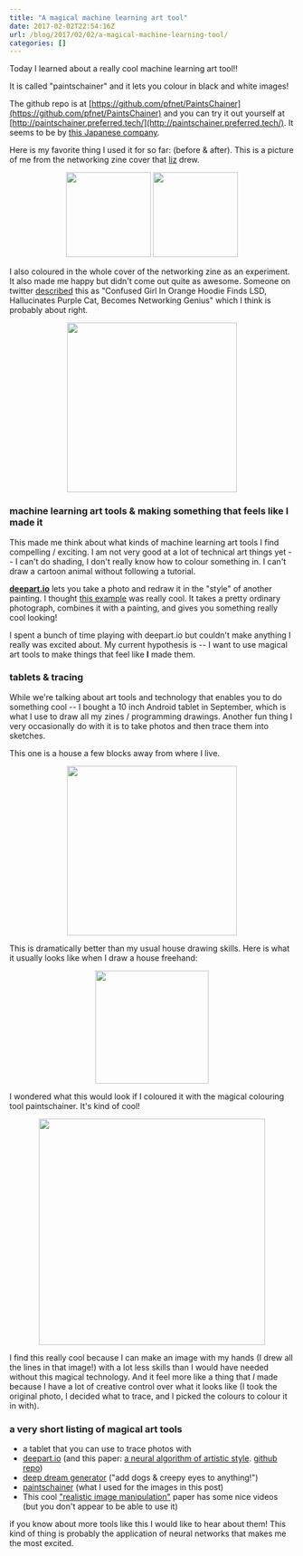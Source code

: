 ```yaml
---
title: "A magical machine learning art tool"
date: 2017-02-02T22:54:16Z
url: /blog/2017/02/02/a-magical-machine-learning-tool/
categories: []
---
```


Today I learned about a really cool machine learning art tool!!

It is called "paintschainer" and it lets you colour in black and white
images! 

The github repo is at
[https://github.com/pfnet/PaintsChainer](https://github.com/pfnet/PaintsChainer)
and you can try it out yourself at
[http://paintschainer.preferred.tech/](http://paintschainer.preferred.tech/). It seems to be by [this Japanese company](https://www.preferred-networks.jp/ja/).

Here is my favorite thing I used it for so far: (before & after). This is a
picture of me from the networking zine cover that [liz](https://twitter.com/_lbaillie) drew.

<div align="center">
<img src="/images/julia-bw.png" width=150px>
<img src="/images/julia-colour.png" width=150px>
</div>

I also coloured in the whole cover of the networking zine as an experiment.
It also made me happy but didn't come out quite as awesome. Someone on twitter [described](https://twitter.com/nabijaczleweli/status/827301893252734976) this as "Confused Girl In Orange Hoodie
Finds LSD, Hallucinates Purple Cat, Becomes Networking Genius" which I
think is probably about right.

<div align="center">
<img src="/images/networkingcover-colour.png" width=300px>
</div>

### machine learning art tools & making something that feels like I made it

This made me think about what kinds of machine learning art tools I find
compelling / exciting. I am not very good at a lot of technical art
things yet -- I can't do shading, I don't really know how to colour
something in. I can't draw a cartoon animal without following a
tutorial.

**[deepart.io](https://deepart.io/)** lets you take a photo and redraw it
in the "style" of another painting. I thought [this example](https://deepart.io/img/OhtbfXRb/) was really cool. It takes a
pretty ordinary photograph, combines it with a painting, and gives you
something really cool looking!

I spent a bunch of time playing with deepart.io but couldn't make
anything I really was excited about. My current hypothesis is -- I want to use magical art
tools to make things that feel like **I** made them.

### tablets & tracing

While we're talking about art tools and technology that enables you to
do something cool -- I
bought a 10 inch Android tablet in September, which is what I use to
draw all my zines / programming drawings. Another fun thing I very
occasionally do with it is to take photos and then trace them into sketches.

This one is a house a few blocks away from where I live.

<div align="center">
<img src="/images/stairs.png" width=300px>
</div>

This is dramatically better than my usual house drawing skills. Here is
what it usually looks like when I draw a house freehand:

<div align="center">
<img src="/images/terrible-house.png" width=200px>
</div>

I wondered what this would look if I coloured it with the magical
colouring tool paintschainer. It's kind of cool!

<div align="center">
<img src="/images/stairs_coloured.jpg" width=400px>
</div>

I find this really cool because I can make an image with my hands (I
drew all the lines in that image!) with a lot less skills than I would
have needed without this magical technology. And it feel more like a
thing that _I_ made because I have a lot of creative control over what
it looks like (I took the original photo, I decided what to trace, and I
picked the colours to colour it in with).

### a very short listing of magical art tools

* a tablet that you can use to trace photos with
* [deepart.io](https://deepart.io) (and this paper: [a neural algorithm of artistic style](https://arxiv.org/abs/1508.06576). [github repo](https://github.com/jcjohnson/neural-style))
* [deep dream generator](https://deepdreamgenerator.com/) ("add dogs & creepy eyes to anything!")
* [paintschainer](http://paintschainer.preferred.tech) (what I used for
  the images in this post)
* This cool ["realistic image manipulation"](http://people.eecs.berkeley.edu/~junyanz/projects/gvm/) paper has some nice videos (but you don't appear to be able to use it)

if you know about more tools like this I would like to hear about them!
This kind of thing is probably the application of neural networks that
makes me the most excited.

